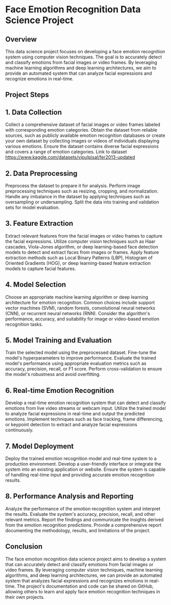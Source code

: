 # Face Emotion Recognition Data Science Project
## Overview
This data science project focuses on developing a face emotion recognition system using computer vision techniques. The goal is to accurately detect and classify emotions from facial images or video frames. By leveraging machine learning algorithms and deep learning architectures, we aim to provide an automated system that can analyze facial expressions and recognize emotions in real-time.

## Project Steps
## 1. Data Collection
Collect a comprehensive dataset of facial images or video frames labeled with corresponding emotion categories. Obtain the dataset from reliable sources, such as publicly available emotion recognition databases or create your own dataset by collecting images or videos of individuals displaying various emotions. Ensure the dataset contains diverse facial expressions and covers a range of emotion categories. Link to dataset https://www.kaggle.com/datasets/vipulpisal/fer2013-updated

## 2. Data Preprocessing
Preprocess the dataset to prepare it for analysis. Perform image preprocessing techniques such as resizing, cropping, and normalization. Handle any imbalance in the dataset by applying techniques such as oversampling or undersampling. Split the data into training and validation sets for model evaluation.

## 3. Feature Extraction
Extract relevant features from the facial images or video frames to capture the facial expressions. Utilize computer vision techniques such as Haar cascades, Viola-Jones algorithm, or deep learning-based face detection models to detect and extract faces from images or frames. Apply feature extraction methods such as Local Binary Patterns (LBP), Histogram of Oriented Gradients (HOG), or deep learning-based feature extraction models to capture facial features.

## 4. Model Selection
Choose an appropriate machine learning algorithm or deep learning architecture for emotion recognition. Common choices include support vector machines (SVM), random forests, convolutional neural networks (CNN), or recurrent neural networks (RNN). Consider the algorithm's performance, accuracy, and suitability for image or video-based emotion recognition tasks.

## 5. Model Training and Evaluation
Train the selected model using the preprocessed dataset. Fine-tune the model's hyperparameters to improve performance. Evaluate the trained model's performance using appropriate evaluation metrics such as accuracy, precision, recall, or F1 score. Perform cross-validation to ensure the model's robustness and avoid overfitting.

## 6. Real-time Emotion Recognition
Develop a real-time emotion recognition system that can detect and classify emotions from live video streams or webcam input. Utilize the trained model to analyze facial expressions in real-time and output the predicted emotions. Implement techniques such as face tracking, frame differencing, or keypoint detection to extract and analyze facial expressions continuously.

## 7. Model Deployment
Deploy the trained emotion recognition model and real-time system to a production environment. Develop a user-friendly interface or integrate the system into an existing application or website. Ensure the system is capable of handling real-time input and providing accurate emotion recognition results.

## 8. Performance Analysis and Reporting
Analyze the performance of the emotion recognition system and interpret the results. Evaluate the system's accuracy, precision, recall, and other relevant metrics. Report the findings and communicate the insights derived from the emotion recognition predictions. Provide a comprehensive report documenting the methodology, results, and limitations of the project.

## Conclusion
The face emotion recognition data science project aims to develop a system that can accurately detect and classify emotions from facial images or video frames. By leveraging computer vision techniques, machine learning algorithms, and deep learning architectures, we can provide an automated system that analyzes facial expressions and recognizes emotions in real-time. The project's documentation and code can be shared on GitHub, allowing others to learn and apply face emotion recognition techniques in their own projects.

